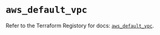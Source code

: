 # `aws_default_vpc`

Refer to the Terraform Registory for docs: [`aws_default_vpc`](https://registry.terraform.io/providers/hashicorp/aws/5.14.0/docs/resources/default_vpc).
